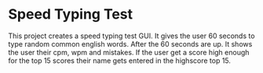 # Speed Typing Test
This project creates a speed typing test GUI. It gives the user 60 seconds to type random common english words.
After the 60 seconds are up. It shows the user their cpm, wpm and mistakes.
If the user get a score high enough for the top 15 scores their name gets entered in the highscore top 15.